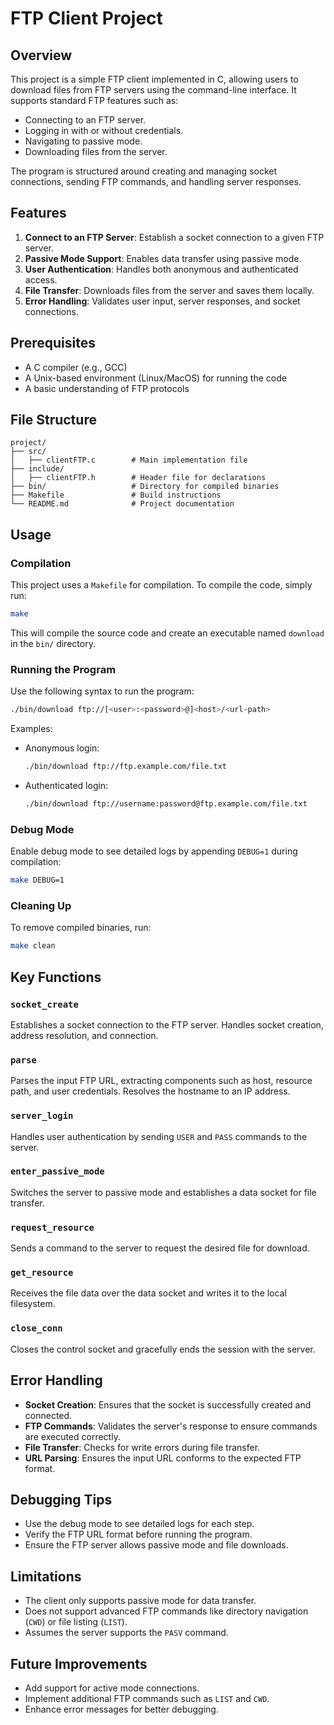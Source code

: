 # FTP Client Project

## Overview
This project is a simple FTP client implemented in C, allowing users to download files from FTP servers using the command-line interface. It supports standard FTP features such as:

- Connecting to an FTP server.
- Logging in with or without credentials.
- Navigating to passive mode.
- Downloading files from the server.

The program is structured around creating and managing socket connections, sending FTP commands, and handling server responses.

## Features
1. **Connect to an FTP Server**: Establish a socket connection to a given FTP server.
2. **Passive Mode Support**: Enables data transfer using passive mode.
3. **User Authentication**: Handles both anonymous and authenticated access.
4. **File Transfer**: Downloads files from the server and saves them locally.
5. **Error Handling**: Validates user input, server responses, and socket connections.

## Prerequisites
- A C compiler (e.g., GCC)
- A Unix-based environment (Linux/MacOS) for running the code
- A basic understanding of FTP protocols

## File Structure
```
project/
├── src/
│   ├── clientFTP.c        # Main implementation file
├── include/
│   ├── clientFTP.h        # Header file for declarations
├── bin/                   # Directory for compiled binaries
├── Makefile               # Build instructions
└── README.md              # Project documentation
```

## Usage

### Compilation
This project uses a `Makefile` for compilation. To compile the code, simply run:

```bash
make
```
This will compile the source code and create an executable named `download` in the `bin/` directory.

### Running the Program
Use the following syntax to run the program:

```bash
./bin/download ftp://[<user>:<password>@]<host>/<url-path>
```

Examples:

- Anonymous login:
  ```bash
  ./bin/download ftp://ftp.example.com/file.txt
  ```
- Authenticated login:
  ```bash
  ./bin/download ftp://username:password@ftp.example.com/file.txt
  ```

### Debug Mode
Enable debug mode to see detailed logs by appending `DEBUG=1` during compilation:

```bash
make DEBUG=1
```

### Cleaning Up
To remove compiled binaries, run:

```bash
make clean
```

## Key Functions

### **`socket_create`**
Establishes a socket connection to the FTP server. Handles socket creation, address resolution, and connection.

### **`parse`**
Parses the input FTP URL, extracting components such as host, resource path, and user credentials. Resolves the hostname to an IP address.

### **`server_login`**
Handles user authentication by sending `USER` and `PASS` commands to the server.

### **`enter_passive_mode`**
Switches the server to passive mode and establishes a data socket for file transfer.

### **`request_resource`**
Sends a command to the server to request the desired file for download.

### **`get_resource`**
Receives the file data over the data socket and writes it to the local filesystem.

### **`close_conn`**
Closes the control socket and gracefully ends the session with the server.

## Error Handling
- **Socket Creation**: Ensures that the socket is successfully created and connected.
- **FTP Commands**: Validates the server's response to ensure commands are executed correctly.
- **File Transfer**: Checks for write errors during file transfer.
- **URL Parsing**: Ensures the input URL conforms to the expected FTP format.

## Debugging Tips
- Use the debug mode to see detailed logs for each step.
- Verify the FTP URL format before running the program.
- Ensure the FTP server allows passive mode and file downloads.

## Limitations
- The client only supports passive mode for data transfer.
- Does not support advanced FTP commands like directory navigation (`CWD`) or file listing (`LIST`).
- Assumes the server supports the `PASV` command.

## Future Improvements
- Add support for active mode connections.
- Implement additional FTP commands such as `LIST` and `CWD`.
- Enhance error messages for better debugging.
